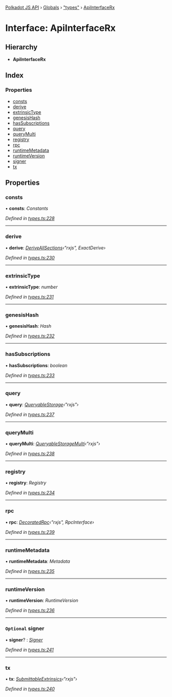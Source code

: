 [Polkadot JS API](../README.md) › [Globals](../globals.md) › ["types"](../modules/_types_.md) › [ApiInterfaceRx](_types_.apiinterfacerx.md)

# Interface: ApiInterfaceRx

## Hierarchy

* **ApiInterfaceRx**

## Index

### Properties

* [consts](_types_.apiinterfacerx.md#consts)
* [derive](_types_.apiinterfacerx.md#derive)
* [extrinsicType](_types_.apiinterfacerx.md#extrinsictype)
* [genesisHash](_types_.apiinterfacerx.md#genesishash)
* [hasSubscriptions](_types_.apiinterfacerx.md#hassubscriptions)
* [query](_types_.apiinterfacerx.md#query)
* [queryMulti](_types_.apiinterfacerx.md#querymulti)
* [registry](_types_.apiinterfacerx.md#registry)
* [rpc](_types_.apiinterfacerx.md#rpc)
* [runtimeMetadata](_types_.apiinterfacerx.md#runtimemetadata)
* [runtimeVersion](_types_.apiinterfacerx.md#runtimeversion)
* [signer](_types_.apiinterfacerx.md#optional-signer)
* [tx](_types_.apiinterfacerx.md#tx)

## Properties

###  consts

• **consts**: *Constants*

*Defined in [types.ts:228](https://github.com/polkadot-js/api/blob/e12f2f67c6/packages/api/src/types.ts#L228)*

___

###  derive

• **derive**: *[DeriveAllSections](../modules/_util_decorate_.md#deriveallsections)‹"rxjs", ExactDerive›*

*Defined in [types.ts:230](https://github.com/polkadot-js/api/blob/e12f2f67c6/packages/api/src/types.ts#L230)*

___

###  extrinsicType

• **extrinsicType**: *number*

*Defined in [types.ts:231](https://github.com/polkadot-js/api/blob/e12f2f67c6/packages/api/src/types.ts#L231)*

___

###  genesisHash

• **genesisHash**: *Hash*

*Defined in [types.ts:232](https://github.com/polkadot-js/api/blob/e12f2f67c6/packages/api/src/types.ts#L232)*

___

###  hasSubscriptions

• **hasSubscriptions**: *boolean*

*Defined in [types.ts:233](https://github.com/polkadot-js/api/blob/e12f2f67c6/packages/api/src/types.ts#L233)*

___

###  query

• **query**: *[QueryableStorage](_types_.queryablestorage.md)‹"rxjs"›*

*Defined in [types.ts:237](https://github.com/polkadot-js/api/blob/e12f2f67c6/packages/api/src/types.ts#L237)*

___

###  queryMulti

• **queryMulti**: *[QueryableStorageMulti](../modules/_types_.md#queryablestoragemulti)‹"rxjs"›*

*Defined in [types.ts:238](https://github.com/polkadot-js/api/blob/e12f2f67c6/packages/api/src/types.ts#L238)*

___

###  registry

• **registry**: *Registry*

*Defined in [types.ts:234](https://github.com/polkadot-js/api/blob/e12f2f67c6/packages/api/src/types.ts#L234)*

___

###  rpc

• **rpc**: *[DecoratedRpc](../modules/_types_.md#decoratedrpc)‹"rxjs", RpcInterface›*

*Defined in [types.ts:239](https://github.com/polkadot-js/api/blob/e12f2f67c6/packages/api/src/types.ts#L239)*

___

###  runtimeMetadata

• **runtimeMetadata**: *Metadata*

*Defined in [types.ts:235](https://github.com/polkadot-js/api/blob/e12f2f67c6/packages/api/src/types.ts#L235)*

___

###  runtimeVersion

• **runtimeVersion**: *RuntimeVersion*

*Defined in [types.ts:236](https://github.com/polkadot-js/api/blob/e12f2f67c6/packages/api/src/types.ts#L236)*

___

### `Optional` signer

• **signer**? : *[Signer](_types_.signer.md)*

*Defined in [types.ts:241](https://github.com/polkadot-js/api/blob/e12f2f67c6/packages/api/src/types.ts#L241)*

___

###  tx

• **tx**: *[SubmittableExtrinsics](_types_.submittableextrinsics.md)‹"rxjs"›*

*Defined in [types.ts:240](https://github.com/polkadot-js/api/blob/e12f2f67c6/packages/api/src/types.ts#L240)*
